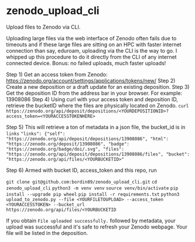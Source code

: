# zenodo_upload_cli
Upload files to Zenodo via CLI.

Uploading large files via the web interface of Zenodo often fails due to timeouts and if these large files are sitting on an HPC with faster internet connection than say, eduroam, uploading via the CLI is the way to go. 
I whipped up this procedure to do it directly from the CLI of any internet connected device. Bonus: no failed uploads, much faster uploads!

Step 1) Get an access token from Zenodo: https://zenodo.org/account/settings/applications/tokens/new/
Step 2) Create a new deposition or a draft update for an existing deposition.
Step 3) Get the deposition ID from the address bar in your browser. For example: 13908086 
Step 4) Using curl with your access token and deposition ID, retrieve the bucketID where the files are physically located on Zenodo.
`curl https://zenodo.org/api/deposit/depositions/<YOURDEPOSITIONID>?access_token=<YOURACCESSTOKENHERE>`

Step 5) This will retrieve a ton of metadata in a json file, the bucket_id is in `links`
```"links": {"self": "https://zenodo.org/api/deposit/depositions/13908086", "html": "https://zenodo.org/deposit/13908086", "badge": "https://zenodo.org/badge/doi/.svg", "files": "https://zenodo.org/api/deposit/depositions/13908086/files", "bucket": "https://zenodo.org/api/files/<YOURBUCKETID>"```

Step 6) Armed with bucket ID, access_token and this repo, run 

`git clone git@github.com:bordin89/zenodo_upload_cli.git`
`cd zenodo_upload_cli`
`python3 -m venv venv`
`source venv/bin/activate`
`pip install --upgrade pip wheel`
`pip install -r requirements.txt`
`python3 upload_to_zenodo.py --file <YOURFILETOUPLOAD> --access_token <YOURACCESSTOKEN> --bucket_url https://zenodo.org/api/files/<YOURBUCKETID`

If you obtain
`File uploaded successfully.` 
followed by metadata, your upload was successful and it's safe to refresh your Zenodo webpage. Your file will be listed in the deposition.






